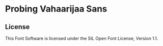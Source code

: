 # Probing Vahaarijaa Sans

## License

This Font Software is licensed under the SIL Open Font License, Version 1.1.
